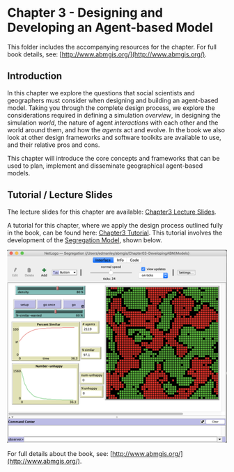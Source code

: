 # Chapter 3 - Designing and Developing an Agent-based Model

This folder includes the accompanying resources for the chapter. For full book details, see: [http://www.abmgis.org/](http://www.abmgis.org/).

## Introduction

In this chapter we explore the questions that social scientists and geographers must consider when designing and building an agent-based model. Taking you through the complete design process, we explore the considerations required in defining a simulation _overview_, in designing the simulation _world_, the nature of agent _interactions_ with each other and the world around them, and how the _agents_ act and evolve. In the book we also look at other design frameworks and software toolkits are available to use, and their relative pros and cons. 

This chapter will introduce the core concepts and frameworks that can be used to plan, implement and disseminate geographical agent-based models.

## Tutorial / Lecture Slides

The lecture slides for this chapter are available: [Chapter3 Lecture Slides](./Chapter3.pptx).

A tutorial for this chapter, where we apply the design process outlined fully in the book, can be found here: [Chapter3 Tutorial](./Chapter3_Tutorial.pptx). This tutorial involves the development of the [Segregation Model](Models/Segregation.nlogo), shown below.

<img src="./Models/Segregation_screenshot.png" alt="Segregation ABM" />

For full details about the book, see: [http://www.abmgis.org/](http://www.abmgis.org/).

